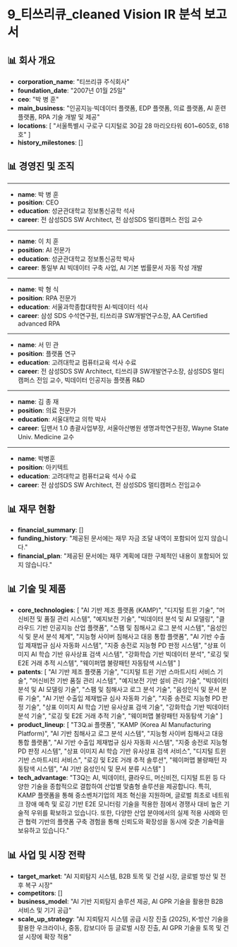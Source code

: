 # 9_티쓰리큐_cleaned Vision IR 분석 보고서

## 📊 회사 개요

- **corporation_name**: "티쓰리큐 주식회사"
- **foundation_date**: "2007년 01월 25일"
- **ceo**: "박 병 훈"
- **main_business**: "인공지능·빅데이터 플랫폼, EDP 플랫폼, 의료 플랫폼, AI 훈련 플랫폼, RPA 기술 개발 및 제공"
- **locations**: [
  "서울특별시 구로구 디지털로 30길 28 마리오타워 601~605호, 618호"
]
- **history_milestones**: []

## 📊 경영진 및 조직

- ---
  - **name**: 박 병 훈
  - **position**: CEO
  - **education**: 성균관대학교 정보통신공학 석사
  - **career**: 전 삼성SDS SW Architect, 전 삼성SDS 멀티캠퍼스 전임 교수
- ---
  - **name**: 이 치 훈
  - **position**: AI 전문가
  - **education**: 성균관대학교 정보통신공학 박사
  - **career**: 통일부 AI 빅데이터 구축 사업, AI 기본 법률문서 자동 작성 개발
- ---
  - **name**: 박 형 식
  - **position**: RPA 전문가
  - **education**: 서울과학종합대학원 AI·빅데이터 석사
  - **career**: 삼성 SDS 수석연구원, 티쓰리큐 SW개발연구소장, AA Certified advanced RPA
- ---
  - **name**: 서 민 관
  - **position**: 플랫폼 연구
  - **education**: 고려대학교 컴퓨터교육 석사 수료
  - **career**: 전 삼성SDS SW Architect, 티쓰리큐 SW개발연구소장, 삼성SDS 멀티캠퍼스 전임 교수, 빅데이터 인공지능 플랫폼 R&D
- ---
  - **name**: 김 종 재
  - **position**: 의료 전문가
  - **education**: 서울대학교 의학 박사
  - **career**: 딥맨서 1.0 총괄사업부장, 서울아산병원 생명과학연구원장, Wayne State Univ. Medicine 교수
- ---
  - **name**: 박병훈
  - **position**: 아키텍트
  - **education**: 고려대학교 컴퓨터교육 석사 수료
  - **career**: 전 삼성SDS SW Architect, 전 삼성SDS 멀티캠퍼스 전임교수

## 📊 재무 현황

- **financial_summary**: []
- **funding_history**: "제공된 문서에는 재무 자금 조달 내역이 포함되어 있지 않습니다."
- **financial_plan**: "제공된 문서에는 재무 계획에 대한 구체적인 내용이 포함되어 있지 않습니다."

## 📊 기술 및 제품

- **core_technologies**: [
  "AI 기반 제조 플랫폼 (KAMP)",
  "디지털 트윈 기술",
  "머신비전 및 품질 관리 시스템",
  "예지보전 기술",
  "빅데이터 분석 및 AI 모델링",
  "클라우드 기반 인공지능 산업 플랫폼",
  "스팸 및 침해사고 로그 분석 시스템",
  "음성인식 및 문서 분석 체계",
  "지능형 사이버 침해사고 대응 통합 플랫폼",
  "AI 기반 수출입 제재법규 심사 자동화 시스템",
  "지중 송전로 지능형 PD 판정 시스템",
  "상표 이미지 AI 학습 기반 유사상표 검색 시스템",
  "강화학습 기반 빅데이터 분석",
  "로깅 및 E2E 거래 추적 시스템",
  "웨이퍼맵 불량패턴 자동탐색 시스템"
]
- **patents**: [
  "AI 기반 제조 플랫폼 기술",
  "디지털 트윈 기반 스마트시티 서비스 기술",
  "머신비전 기반 품질 관리 시스템",
  "예지보전 기반 설비 관리 기술",
  "빅데이터 분석 및 AI 모델링 기술",
  "스팸 및 침해사고 로그 분석 기술",
  "음성인식 및 문서 분류 기술",
  "AI 기반 수출입 제재법규 심사 자동화 기술",
  "지중 송전로 지능형 PD 판정 기술",
  "상표 이미지 AI 학습 기반 유사상표 검색 기술",
  "강화학습 기반 빅데이터 분석 기술",
  "로깅 및 E2E 거래 추적 기술",
  "웨이퍼맵 불량패턴 자동탐색 기술"
]
- **product_lineup**: [
  "T3Q.ai 플랫폼",
  "KAMP (Korea AI Manufacturing Platform)",
  "AI 기반 침해사고 로그 분석 시스템",
  "지능형 사이버 침해사고 대응 통합 플랫폼",
  "AI 기반 수출입 제재법규 심사 자동화 시스템",
  "지중 송전로 지능형 PD 판정 시스템",
  "상표 이미지 AI 학습 기반 유사상표 검색 서비스",
  "디지털 트윈 기반 스마트시티 서비스",
  "로깅 및 E2E 거래 추적 솔루션",
  "웨이퍼맵 불량패턴 자동탐색 시스템",
  "AI 기반 음성인식 및 문서 분류 시스템"
]
- **tech_advantage**: "T3Q는 AI, 빅데이터, 클라우드, 머신비전, 디지털 트윈 등 다양한 기술을 종합적으로 결합하여 산업별 맞춤형 솔루션을 제공합니다. 특히, KAMP 플랫폼을 통해 중소벤처기업의 제조 혁신을 지원하며, 글로벌 최초로 네트워크 장애 예측 및 로깅 기반 E2E 모니터링 기술을 적용한 점에서 경쟁사 대비 높은 기술적 우위를 확보하고 있습니다. 또한, 다양한 산업 분야에서의 실제 적용 사례와 민관 협력 기반의 플랫폼 구축 경험을 통해 신뢰도와 확장성을 동시에 갖춘 기술력을 보유하고 있습니다."

## 📊 사업 및 시장 전략

- **target_market**: "AI 지뢰탐지 시스템, B2B 토목 및 건설 시장, 글로벌 방산 및 전후 복구 시장"
- **competitors**: []
- **business_model**: "AI 기반 지뢰탐지 솔루션 제공, AI GPR 기술을 활용한 B2B 서비스 및 기기 공급"
- **scale_up_strategy**: "AI 지뢰탐지 시스템 공급 시장 진출 (2025), K-방산 기술을 활용한 우크라이나, 중동, 캄보디아 등 글로벌 시장 진출, AI GPR 기술을 토목 및 건설 시장에 확장 적용"

